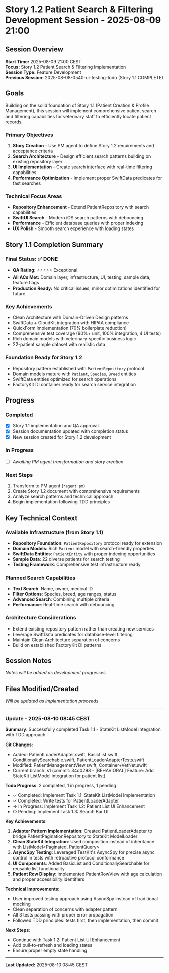 # Story 1.2 Patient Search & Filtering Development Session - 2025-08-09 21:00

## Session Overview
**Start Time:** 2025-08-09 21:00 CEST  
**Focus:** Story 1.2 Patient Search & Filtering Implementation  
**Session Type:** Feature Development  
**Previous Session:** 2025-08-08-0540-ui-testing-todo (Story 1.1 COMPLETE)

## Goals
Building on the solid foundation of Story 1.1 (Patient Creation & Profile Management), this session will implement comprehensive patient search and filtering capabilities for veterinary staff to efficiently locate patient records.

### Primary Objectives
1. **Story Creation** - Use PM agent to define Story 1.2 requirements and acceptance criteria
2. **Search Architecture** - Design efficient search patterns building on existing repository layer
3. **UI Implementation** - Create search interface with real-time filtering capabilities
4. **Performance Optimization** - Implement proper SwiftData predicates for fast searches

### Technical Focus Areas
- **Repository Enhancement** - Extend PatientRepository with search capabilities
- **SwiftUI Search** - Modern iOS search patterns with debouncing
- **Performance** - Efficient database queries with proper indexing
- **UX Polish** - Smooth search experience with loading states

## Story 1.1 Completion Summary

### Final Status: ✅ DONE
- **QA Rating:** ⭐⭐⭐⭐⭐ Exceptional
- **All ACs Met:** Domain layer, infrastructure, UI, testing, sample data, feature flags
- **Production Ready:** No critical issues, minor optimizations identified for future

### Key Achievements
- Clean Architecture with Domain-Driven Design patterns
- SwiftData + CloudKit integration with HIPAA compliance
- QuickForm implementation (70% boilerplate reduction)
- Comprehensive test coverage (90%+ unit, 100% integration, 4 UI tests)
- Rich domain models with veterinary-specific business logic
- 22-patient sample dataset with realistic data

### Foundation Ready for Story 1.2
- Repository pattern established with `PatientRepository` protocol
- Domain models mature with `Patient`, `Species`, `Breed` entities
- SwiftData entities optimized for search operations
- FactoryKit DI container ready for search service integration

## Progress

### Completed
- [x] Story 1.1 implementation and QA approval
- [x] Session documentation updated with completion status
- [x] New session created for Story 1.2 development

### In Progress
- [ ] *Awaiting PM agent transformation and story creation*

### Next Steps
1. Transform to PM agent (`*agent pm`)
2. Create Story 1.2 document with comprehensive requirements
3. Analyze search patterns and technical approach
4. Begin implementation following TDD principles

## Key Technical Context

### Available Infrastructure (from Story 1.1)
- **Repository Foundation**: `PatientRepository` protocol ready for extension
- **Domain Models**: Rich `Patient` model with search-friendly properties
- **SwiftData Entities**: `PatientEntity` with proper indexing opportunities
- **Sample Data**: 22 diverse patients for search testing
- **Testing Framework**: Comprehensive test infrastructure ready

### Planned Search Capabilities
- **Text Search**: Name, owner, medical ID
- **Filter Options**: Species, breed, age ranges, status
- **Advanced Search**: Combining multiple criteria
- **Performance**: Real-time search with debouncing

### Architecture Considerations
- Extend existing repository pattern rather than creating new services
- Leverage SwiftData predicates for database-level filtering
- Maintain Clean Architecture separation of concerns
- Build on established FactoryKit DI patterns

## Session Notes
*Notes will be added as development progresses*

## Files Modified/Created
*Will be updated as implementation proceeds*

---

### Update - 2025-08-10 08:45 CEST

**Summary**: Successfully completed Task 1.1 - StateKit ListModel Integration with TDD approach

**Git Changes**:
- Added: PatientLoaderAdapter.swift, BasicList.swift, ConditionallySearchable.swift, PatientLoaderAdapterTests.swift
- Modified: PatientManagementView.swift, Container+VetNet.swift
- Current branch: s1 (commit: 34d0298 - [BEHAVIORAL] Feature: Add StateKit ListModel integration for patient list)

**Todo Progress**: 2 completed, 1 in progress, 1 pending
- ✓ Completed: Implement Task 1.1: StateKit ListModel Implementation
- ✓ Completed: Write tests for PatientLoaderAdapter
- → In Progress: Implement Task 1.2: Patient List UI Enhancement
- ○ Pending: Implement Task 1.3: Search Bar UI

**Key Achievements**:
1. **Adapter Pattern Implementation**: Created PatientLoaderAdapter to bridge PatientPaginationRepository to StateKit ModelLoader
2. **Clean StateKit Integration**: Used composition instead of inheritance with ListModel<Paginated<Patient>, PatientQuery>
3. **AsyncSpy Testing**: Leveraged TestKit's AsyncSpy for precise async control in tests with retroactive protocol conformance
4. **UI Components**: Added BasicList and ConditionallySearchable for reusable list functionality
5. **Patient Row Display**: Implemented PatientRowView with age calculation and proper accessibility identifiers

**Technical Improvements**:
- User improved testing approach using AsyncSpy instead of traditional mocking
- Clean separation of concerns with adapter pattern
- All 3 tests passing with proper error propagation
- Followed TDD principles: tests first, then implementation, then commit

**Next Steps**:
- Continue with Task 1.2: Patient List UI Enhancement
- Add pull-to-refresh and loading states
- Ensure proper empty state handling

---
**Last Updated:** 2025-08-10 08:45 CEST
